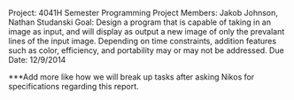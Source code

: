 Project: 4041H Semester Programming Project
Members: Jakob Johnson, Nathan Studanski
Goal: Design a program that is capable of taking in an image as input, and will display as output a new image of only the prevalant lines of the input image.  Depending on time constraints, addition features such as color, efficiency, and portability may or may not be addressed.
Due Date: 12/9/2014

***Add more like how we will break up tasks after asking Nikos for specifications regarding this report.
